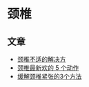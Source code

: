 # 颈椎

## 文章
* [颈椎不适的解决方](neck-vertebrae-problem.md)
* [颈椎最新欢的 5 个动作](颈椎最喜欢的5个动作/颈椎最喜欢的5个动作.mp4)
* [缓解颈椎紧张的3个方法](缓解颈椎紧张的3个方法/缓解颈椎紧张的3个方法.md)
